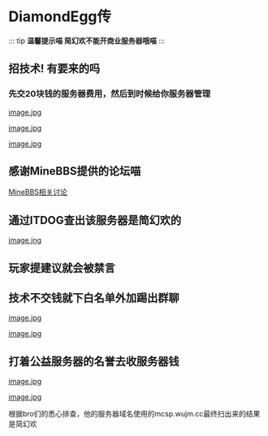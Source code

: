 # DiamondEgg传

::: tip
**温馨提示喵 简幻欢不能开商业服务器哦喵**
:::
## 招技术! 有要来的吗

### 先交20块钱的服务器费用，然后到时候给你服务器管理

[image.jpg](https://image.8aka.org/file/1753537073134_e75f01e67995f6faa4e368796cc338cb.jpg)

[image.jpg](https://image.8aka.org/file/1753537077727_fee7a6a30cb0cf89d4ed737e09ae716f.jpg)

[image.jpg](https://image.8aka.org/file/1753537083538_efb1a78588d30127e9f8b163cd03398a.jpg)

## 感谢MineBBS提供的论坛喵

[MineBBS相关讨论](https://www.minebbs.com/threads/mcsp-wujm-cc.38660/)

## 通过ITDOG查出该服务器是简幻欢的

[image.jng](https://image.8aka.org/file/1753537322852_f9618224087818e68b783505d223b9ec.jpg)

## 玩家提建议就会被禁言

## 技术不交钱就下白名单外加踢出群聊
[image.jpg](https://image.8aka.org/file/1753537365710_5cf14111-b0f5-4f0d-a9f4-cf23d819d43c.png)

[image.jpg](https://image.8aka.org/file/1753537369223_35423ff3ef5e010e0e691b5ad92286b7.jpg)

## 打着公益服务器的名誉去收服务器钱

[image.jpg](https://image.8aka.org/file/1753537438831_7a29a671d21aa18bc23fc6fc1d0cb110.jpg)

[image.jpg](https://image.8aka.org/file/1753537446216_25b655c3c321218fcc53f943e45c483d.jpg)

根据bro们的悉心排查，他的服务器域名使用的mcsp.wujm.cc最终扫出来的结果是简幻欢